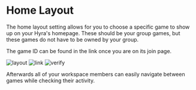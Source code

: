 # Home Layout

The home layout setting allows for you to choose a specific game to show up on your Hyra's homepage. These should be your group games, but these games do not have to be owned by your group.

The game ID can be found in the link once you are on its join page.

![layout](/img/layout.PNG)
![link](/img/link.PNG)
![verify](/img/verify.PNG)

Afterwards all of your workspace members can easily navigate between games while checking their activity.